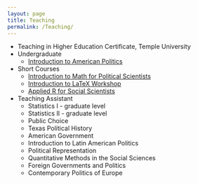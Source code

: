 ```yaml
---
layout: page
title: Teaching
permalink: /Teaching/
---
```


* Teaching in Higher Education Certificate, Temple University
* Undergraduate
  + [Introduction to American Politics](http://www.jabranham.com/GOV310L)
* Short Courses
  + [Introduction to Math for Political Scientists](https://www.github.com/jabranham/math-camp)
  + [Introduction to LaTeX Workshop](https://www.github.com/jabranham/latex-workshop)
  + [Applied R for Social Scientists](https://github.com/jabranham/applied-r-for-social-scientists)
* Teaching Assistant 
  + Statistics I - graduate level
  + Statistics II - graduate level
  + Public Choice
  + Texas Political History
  + American Government 
  + Introduction to Latin American Politics 
  + Political Representation
  + Quantitative Methods in the Social Sciences
  + Foreign Governments and Politics
  + Contemporary Politics of Europe
